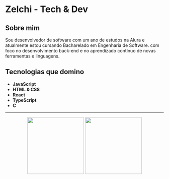 # Zelchi - Tech & Dev

## Sobre mim

Sou desenvolvedor de software com um ano de estudos na Alura e atualmente estou cursando Bacharelado em Engenharia de Software. com foco no desenvolvimento back-end e no aprendizado contínuo de novas ferramentas e linguagens.

## Tecnologias que domino

- **JavaScript**
- **HTML & CSS**
- **React**
- **TypeScript**
- **C**

---

<p align="center">
  <img height="180" src="https://github-readme-stats.vercel.app/api?username=Zelchi&show_icons=true&theme=tokyonight" />
  <img height="180" src="https://github-readme-stats.vercel.app/api/top-langs?username=Zelchi&theme=tokyonight&layout=compact&langs_count=8&card_width=320" />
</p>
